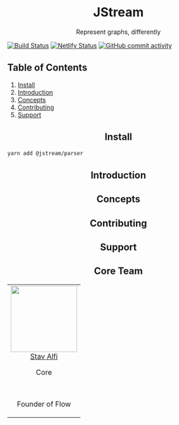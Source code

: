 <h1 align="center">JStream</h1>
<p align="center">Represent graphs, differently</p>

[![Build Status](https://dev.azure.com/stavalfi/jstream/_apis/build/status/stavalfi.jstream?branchName=master)](https://dev.azure.com/stavalfi/jstream/_build/latest?definitionId=1&branchName=master)
[![Netlify Status](https://api.netlify.com/api/v1/badges/a2959f98-cdf7-4d0c-9526-e6e7e87632e7/deploy-status)](https://app.netlify.com/sites/jstream-editor/deploys)
[![GitHub commit activity](https://img.shields.io/github/commit-activity/m/stavalfi/jstream?style=for-the-badge)]()

## Table of Contents

1. [Install](#install)
2. [Introduction](#introduction)
3. [Concepts](#concepts)
4. [Contributing](#contributing)
5. [Support](#support)

<h2 align="center">Install</h2>

```bash
yarn add @jstream/parser
```

<h2 align="center">Introduction</h2>

<h2 align="center">Concepts</h2>

<h2 align="center">Contributing</h2>

<h2 align="center">Support</h2>

<h2 align="center">Core Team</h2>

<table>
  <tbody>
    <tr>
      <td align="center" valign="top">
        <img width="150" height="150" src="https://github.com/stavalfi.png?s=150">
        <br>
        <a href="https://github.com/stavalfi">Stav Alfi</a>
        <p>Core</p>
        <br>
        <p>Founder of Flow</p>
      </td>
     </tr>
  </tbody>
</table>
